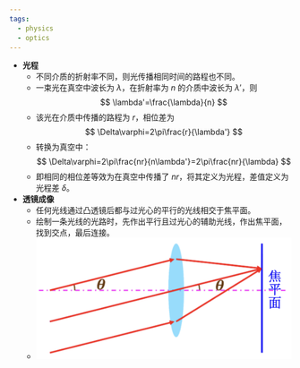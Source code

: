 ```yaml
---
tags:
  - physics
  - optics
---
```


- **光程**
	- 不同介质的折射率不同，则光传播相同时间的路程也不同。
	- 一束光在真空中波长为 $\lambda$，在折射率为 $n$ 的介质中波长为 $\lambda'$，则
	  $$
	  \lambda'=\frac{\lambda}{n}
	  $$
	- 该光在介质中传播的路程为 $r$，相位差为
	  $$
	  \Delta\varphi=2\pi\frac{r}{\lambda'}
	  $$
	- 转换为真空中：
	  $$
	  \Delta\varphi=2\pi\frac{nr}{n\lambda'}=2\pi\frac{nr}{\lambda}
	  $$
	- 即相同的相位差等效为在真空中传播了 $nr$，将其定义为光程，差值定义为光程差 $\delta$。
- **透镜成像**
	- 任何光线通过凸透镜后都与过光心的平行的光线相交于焦平面。
	- 绘制一条光线的光路时，先作出平行且过光心的辅助光线，作出焦平面，找到交点，最后连接。
	- ![image.png](../assets/光学基础/lens-imaging.png)